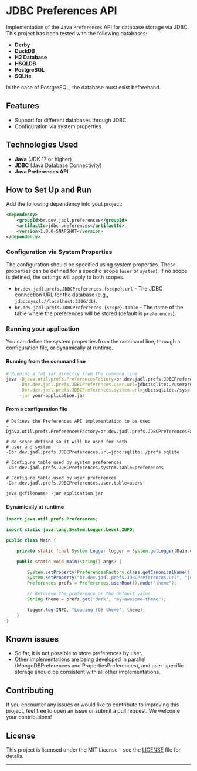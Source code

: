 # **JDBC Preferences API**

Implementation of the Java `Preferences` API for database storage via JDBC.
This project has been tested with the following databases:

- **Derby**
- **DuckDB**
- **H2 Database**
- **HSQLDB**
- **PostgreSQL**
- **SQLite**

In the case of PostgreSQL, the database must exist beforehand.


## **Features**

- Support for different databases through JDBC
- Configuration via system properties


## **Technologies Used**

- **Java** (JDK 17 or higher)
- **JDBC** (Java Database Connectivity)
- **Java Preferences API**


## **How to Set Up and Run**

Add the following dependency into yout project:

```xml
<dependency>
    <groupId>br.dev.jadl.preferences</groupId>
    <artifactId>jdbc-preferences</artifactId>
    <version>1.0.0-SNAPSHOT</version>
</dependency>
```


### **Configuration via System Properties**

The configuration should be specified using system properties. These properties can be defined for a specific scope
(`user` or `system`), if no scope is defined, the settings will apply to both scopes.

- `br.dev.jadl.prefs.JDBCPreferences.{scope}.url` - The JDBC connection URL for the database (e.g., `jdbc:mysql://localhost:3306/db`).
- `br.dev.jadl.prefs.JDBCPreferences.{scope}.table` - The name of the table where the preferences will be stored (default is `preferences`).

### **Running your application**

You can define the system properties from the command line, through a configuration file, or dynamically at runtime.

#### Running from the command line


```bash
# Running a fat jar directly from the command line
java -Djava.util.prefs.PreferencesFactory=br.dev.jadl.prefs.JDBCPreferencesFactory \
     -Dbr.dev.jadl.prefs.JDBCPreferences.user.url=jdbc:sqlite:./userprefs.sqlite \
     -Dbr.dev.jadl.prefs.JDBCPreferences.system.url=jdbc:sqlite:./sysprefs.sqlite \
     -jar your-application.jar
```

#### From a configuration file


```text
# Defines the Preferences API implementation to be used
-Djava.util.prefs.PreferencesFactory=br.dev.jadl.prefs.JDBCPreferencesFactory

# No scope defined so it will be used for both
# user and system
-Dbr.dev.jadl.prefs.JDBCPreferences.url=jdbc:sqlite:./prefs.sqlite

# Configure table used by system preferences
-Dbr.dev.jadl.prefs.JDBCPreferences.system.table=preferences

# Configure table used by user preferences
-Dbr.dev.jadl.prefs.JDBCPreferences.user.table=users
```

```bash
java @<filename> -jar application.jar
```

#### Dynamically at runtime

```java
import java.util.prefs.Preferences;

import static java.lang.System.Logger.Level.INFO;

public class Main {

    private static final System.Logger logger = System.getLogger(Main.class.getCanonicalName());

    public static void main(String[] args) {

        System.setProperty(PreferencesFactory.class.getCanonicalName(), "br.dev.jadl.prefs.JDBCPreferencesFactory");
        System.setProperty("br.dev.jadl.prefs.JDBCPreferences.url", "jdbc:sqlite:./preferences.sqlite");
        Preferences prefs = Preferences.userRoot().node("theme");

        // Retrieve the preference or the default value
        String theme = prefs.get("dark", "my-awesome-theme");

        logger.log(INFO, "Loading {0} theme", theme);
    }
}
```

## Known issues

- So far, it is not possible to store preferences by user.
- Other implementations are being developed in parallel (MongoDBPreferences and PropertiesPreferences), and user-specific storage should be consistent with all other implementations.


## **Contributing**

If you encounter any issues or would like to contribute to improving this project, feel free to open an issue or submit
a pull request. We welcome your contributions!

## **License**

This project is licensed under the MIT License - see the [LICENSE](LICENSE) file for details.

---
